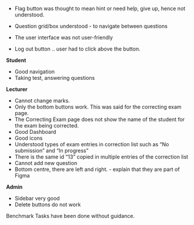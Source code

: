 - Flag button was thought to mean hint or need help, give up, hence not understood.
- Question grid/box understood - to navigate between questions

- The user interface was not user-friendly
- Log out button .. user had to click above the button.

**Student**
- Good navigation
- Taking test, answering questions

**Lecturer** 
- Cannot change marks.
- Only the bottom buttons work. This was said for the correcting exam page.
- The Correcting Exam page does not show the name of the student for the exam being corrected.
- Good Dashboard 
- Good icons
- Understood types of exam entries in correction list such as “No submission” and “In progress”
- There is the same id “13” copied in multiple entries of the correction list
- Cannot add new question
- Bottom centre, there are left and right. - explain that they are part of Figma

**Admin**
- Sidebar very good
- Delete buttons do not work

Benchmark Tasks have been done without guidance.

